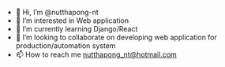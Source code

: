 - 👋 Hi, I’m @nutthapong-nt
- 👀 I’m interested in Web application
- 🌱 I’m currently learning Django/React
- 💞️ I’m looking to collaborate on developing web application for production/automation system
- 📫 How to reach me nutthapong_nt@hotmail.com

<!---
nutthapong-nt/nutthapong-nt is a ✨ special ✨ repository because its `README.md` (this file) appears on your GitHub profile.
You can click the Preview link to take a look at your changes.
--->
